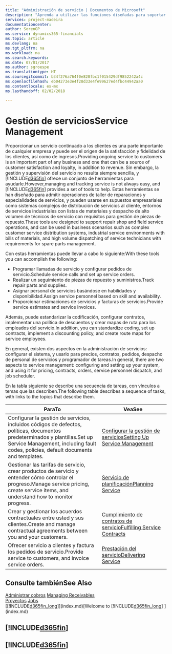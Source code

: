 ```yaml
---
title: "Administración de servicio | Documentos de Microsoft"
description: "Aprenda a utilizar las funciones diseñadas para soportar las operaciones del taller de reparaciones y del servicio de campo."
services: project-madeira
documentationcenter: 
author: SorenGP
ms.service: dynamics365-financials
ms.topic: article
ms.devlang: na
ms.tgt_pltfrm: na
ms.workload: na
ms.search.keywords: 
ms.date: 07/01/2017
ms.author: sgroespe
ms.translationtype: HT
ms.sourcegitcommit: b34f276a764f0e828fbc1f015429df9852242a4c
ms.openlocfilehash: eb04273e3e4f28d33e4fe99627ed4fbc44942aa0
ms.contentlocale: es-mx
ms.lasthandoff: 02/02/2018

---
```

# <a name="service-management"></a><span data-ttu-id="5e58e-103">Gestión de servicios</span><span class="sxs-lookup"><span data-stu-id="5e58e-103">Service Management</span></span>
<span data-ttu-id="5e58e-104">Proporcionar un servicio continuado a los clientes es una parte importante de cualquier empresa y puede ser el origen de la satisfacción y fidelidad de los clientes, así como de ingresos.</span><span class="sxs-lookup"><span data-stu-id="5e58e-104">Providing ongoing service to customers is an important part of any business and one that can be a source of customer satisfaction and loyalty, in addition to revenue.</span></span> <span data-ttu-id="5e58e-105">Sin embargo, la gestión y supervisión del servicio no resulta siempre sencilla, y [!INCLUDE[d365fin](includes/d365fin_md.md)] ofrece un conjunto de herramientas para ayudarle.</span><span class="sxs-lookup"><span data-stu-id="5e58e-105">However,managing and tracking service is not always easy, and [!INCLUDE[d365fin](includes/d365fin_md.md)] provides a set of tools to help.</span></span> <span data-ttu-id="5e58e-106">Estas herramientas se han diseñado para admitir operaciones de taller de reparaciones y especialidades de servicios, y pueden usarse en supuestos empresariales como sistemas complejos de distribución de servicios al cliente, entornos de servicios industriales con listas de materiales y despacho de alto volumen de técnicos de servicio con requisitos para gestión de piezas de repuesto.</span><span class="sxs-lookup"><span data-stu-id="5e58e-106">These tools are designed to support repair shop and field service operations, and can be used in business scenarios such as complex customer service distribution systems, industrial service environments with bills of materials, and high volume dispatching of service technicians with requirements for spare parts management.</span></span>  

 <span data-ttu-id="5e58e-107">Con estas herramientas puede llevar a cabo lo siguiente:</span><span class="sxs-lookup"><span data-stu-id="5e58e-107">With these tools you can accomplish the following:</span></span>  

* <span data-ttu-id="5e58e-108">Programar llamadas de servicio y configurar pedidos de servicio.</span><span class="sxs-lookup"><span data-stu-id="5e58e-108">Schedule service calls and set up service orders.</span></span>  
* <span data-ttu-id="5e58e-109">Realizar un seguimiento de piezas de repuesto y suministros.</span><span class="sxs-lookup"><span data-stu-id="5e58e-109">Track repair parts and supplies.</span></span>  
* <span data-ttu-id="5e58e-110">Asignar personal de servicios basándose en habilidades y disponibilidad.</span><span class="sxs-lookup"><span data-stu-id="5e58e-110">Assign service personnel based on skill and availability.</span></span>  
* <span data-ttu-id="5e58e-111">Proporcionar estimaciones de servicios y facturas de servicios.</span><span class="sxs-lookup"><span data-stu-id="5e58e-111">Provide service estimates and service invoices.</span></span>  

<span data-ttu-id="5e58e-112">Además, puede estandarizar la codificación, configurar contratos, implementar una política de descuentos y crear mapas de ruta para los empleados del servicio.</span><span class="sxs-lookup"><span data-stu-id="5e58e-112">In addition, you can standardize coding, set up contracts, implement a discounting policy, and create route maps for service employees.</span></span>  

<span data-ttu-id="5e58e-113">En general, existen dos aspectos en la administración de servicios: configurar el sistema, y usarlo para precios, contratos, pedidos, despacho de personal de servicios y programador de tareas.</span><span class="sxs-lookup"><span data-stu-id="5e58e-113">In general, there are two aspects to service management: configuring and setting up your system, and using it for pricing, contracts, orders, service personnel dispatch, and job scheduler.</span></span>  

<span data-ttu-id="5e58e-114">En la tabla siguiente se describe una secuencia de tareas, con vínculos a temas que las describen.</span><span class="sxs-lookup"><span data-stu-id="5e58e-114">The following table describes a sequence of tasks, with links to the topics that describe them.</span></span>   

|<span data-ttu-id="5e58e-115">**Para**</span><span class="sxs-lookup"><span data-stu-id="5e58e-115">**To**</span></span>|<span data-ttu-id="5e58e-116">**Vea**</span><span class="sxs-lookup"><span data-stu-id="5e58e-116">**See**</span></span>|  
|------------|-------------|  
|<span data-ttu-id="5e58e-117">Configurar la gestión de servicios, incluidos códigos de defectos, políticas, documentos predeterminados y plantillas.</span><span class="sxs-lookup"><span data-stu-id="5e58e-117">Set up Service Management, including fault codes, policies, default documents and templates.</span></span>|[<span data-ttu-id="5e58e-118">Configurar la gestión de servicios</span><span class="sxs-lookup"><span data-stu-id="5e58e-118">Setting Up Service Management</span></span>](service-setup-service.md)|  
|<span data-ttu-id="5e58e-119">Gestionar las tarifas de servicio, crear productos de servicio y entender cómo controlar el progreso.</span><span class="sxs-lookup"><span data-stu-id="5e58e-119">Manage service pricing, create service items, and understand how to monitor progress.</span></span>|[<span data-ttu-id="5e58e-120">Servicio de planificación</span><span class="sxs-lookup"><span data-stu-id="5e58e-120">Planning Service</span></span>](service-plan-service.md)|  
|<span data-ttu-id="5e58e-121">Crear y gestionar los acuerdos contractuales entre usted y sus clientes.</span><span class="sxs-lookup"><span data-stu-id="5e58e-121">Create and manage contractual agreements between you and your customers.</span></span>|[<span data-ttu-id="5e58e-122">Cumplimiento de contratos de servicio</span><span class="sxs-lookup"><span data-stu-id="5e58e-122">Fulfilling Service Contracts</span></span>](service-fulfill-service-contracts.md)|  
|<span data-ttu-id="5e58e-123">Ofrecer servicio a clientes y factura los pedidos de servicio.</span><span class="sxs-lookup"><span data-stu-id="5e58e-123">Provide service to customers, and invoice service orders.</span></span>|[<span data-ttu-id="5e58e-124">Prestación del servicio</span><span class="sxs-lookup"><span data-stu-id="5e58e-124">Delivering Service</span></span>](service-deliver-service.md)|  

## <a name="see-also"></a><span data-ttu-id="5e58e-125">Consulte también</span><span class="sxs-lookup"><span data-stu-id="5e58e-125">See Also</span></span>  
<span data-ttu-id="5e58e-126">[Administrar cobros](receivables-manage-receivables.md) </span><span class="sxs-lookup"><span data-stu-id="5e58e-126">[Managing Receivables](receivables-manage-receivables.md) </span></span>  
<span data-ttu-id="5e58e-127">[Proyectos](projects-how-create-jobs.md) </span><span class="sxs-lookup"><span data-stu-id="5e58e-127">[Jobs](projects-how-create-jobs.md) </span></span>  
<span data-ttu-id="5e58e-128">[[!INCLUDE[d365fin_long](includes/d365fin_long_md.md)]](index.md)</span><span class="sxs-lookup"><span data-stu-id="5e58e-128">[Welcome to [!INCLUDE[d365fin_long](includes/d365fin_long_md.md)] ](index.md)</span></span>

## [!INCLUDE[d365fin](includes/free_trial_md.md)]  
## [!INCLUDE[d365fin](includes/training_link_md.md)]

